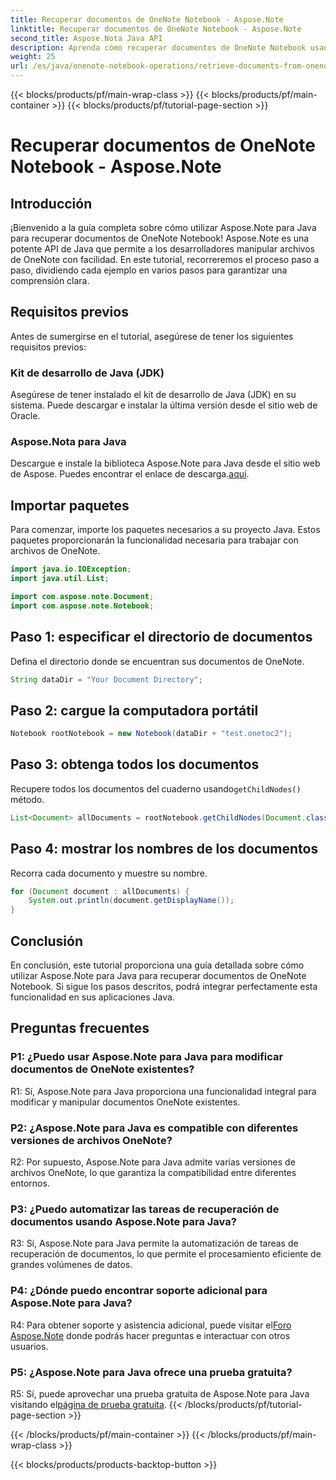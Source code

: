 ```yaml
---
title: Recuperar documentos de OneNote Notebook - Aspose.Note
linktitle: Recuperar documentos de OneNote Notebook - Aspose.Note
second_title: Aspose.Nota Java API
description: Aprenda cómo recuperar documentos de OneNote Notebook usando Aspose.Note para Java. Siga nuestra guía paso a paso para una integración perfecta.
weight: 25
url: /es/java/onenote-notebook-operations/retrieve-documents-from-onenote-notebook/
---
```


{{< blocks/products/pf/main-wrap-class >}}
{{< blocks/products/pf/main-container >}}
{{< blocks/products/pf/tutorial-page-section >}}

# Recuperar documentos de OneNote Notebook - Aspose.Note

## Introducción

¡Bienvenido a la guía completa sobre cómo utilizar Aspose.Note para Java para recuperar documentos de OneNote Notebook! Aspose.Note es una potente API de Java que permite a los desarrolladores manipular archivos de OneNote con facilidad. En este tutorial, recorreremos el proceso paso a paso, dividiendo cada ejemplo en varios pasos para garantizar una comprensión clara.

## Requisitos previos

Antes de sumergirse en el tutorial, asegúrese de tener los siguientes requisitos previos:

### Kit de desarrollo de Java (JDK)

Asegúrese de tener instalado el kit de desarrollo de Java (JDK) en su sistema. Puede descargar e instalar la última versión desde el sitio web de Oracle.

### Aspose.Nota para Java

 Descargue e instale la biblioteca Aspose.Note para Java desde el sitio web de Aspose. Puedes encontrar el enlace de descarga.[aquí](https://releases.aspose.com/note/java/).

## Importar paquetes

Para comenzar, importe los paquetes necesarios a su proyecto Java. Estos paquetes proporcionarán la funcionalidad necesaria para trabajar con archivos de OneNote.

```java
import java.io.IOException;
import java.util.List;

import com.aspose.note.Document;
import com.aspose.note.Notebook;
```

## Paso 1: especificar el directorio de documentos

Defina el directorio donde se encuentran sus documentos de OneNote.

```java
String dataDir = "Your Document Directory";
```

## Paso 2: cargue la computadora portátil

```java
Notebook rootNotebook = new Notebook(dataDir + "test.onetoc2");
```

## Paso 3: obtenga todos los documentos

 Recupere todos los documentos del cuaderno usando`getChildNodes()` método.

```java
List<Document> allDocuments = rootNotebook.getChildNodes(Document.class);
```

## Paso 4: mostrar los nombres de los documentos

Recorra cada documento y muestre su nombre.

```java
for (Document document : allDocuments) {
    System.out.println(document.getDisplayName());
}
```

## Conclusión

En conclusión, este tutorial proporciona una guía detallada sobre cómo utilizar Aspose.Note para Java para recuperar documentos de OneNote Notebook. Si sigue los pasos descritos, podrá integrar perfectamente esta funcionalidad en sus aplicaciones Java.

## Preguntas frecuentes

### P1: ¿Puedo usar Aspose.Note para Java para modificar documentos de OneNote existentes?

R1: Sí, Aspose.Note para Java proporciona una funcionalidad integral para modificar y manipular documentos OneNote existentes.

### P2: ¿Aspose.Note para Java es compatible con diferentes versiones de archivos OneNote?

R2: Por supuesto, Aspose.Note para Java admite varias versiones de archivos OneNote, lo que garantiza la compatibilidad entre diferentes entornos.

### P3: ¿Puedo automatizar las tareas de recuperación de documentos usando Aspose.Note para Java?

R3: Sí, Aspose.Note para Java permite la automatización de tareas de recuperación de documentos, lo que permite el procesamiento eficiente de grandes volúmenes de datos.

### P4: ¿Dónde puedo encontrar soporte adicional para Aspose.Note para Java?

 R4: Para obtener soporte y asistencia adicional, puede visitar el[Foro Aspose.Note](https://forum.aspose.com/c/note/28) donde podrás hacer preguntas e interactuar con otros usuarios.

### P5: ¿Aspose.Note para Java ofrece una prueba gratuita?

 R5: Sí, puede aprovechar una prueba gratuita de Aspose.Note para Java visitando el[página de prueba gratuita](https://releases.aspose.com/).
{{< /blocks/products/pf/tutorial-page-section >}}

{{< /blocks/products/pf/main-container >}}
{{< /blocks/products/pf/main-wrap-class >}}

{{< blocks/products/products-backtop-button >}}
